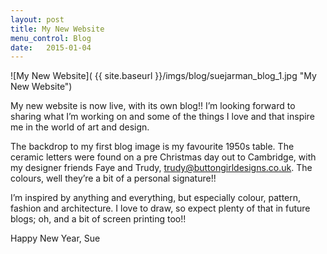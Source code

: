 ```yaml
---
layout: post
title: My New Website
menu_control: Blog
date:   2015-01-04
---
```


![My New Website]( {{ site.baseurl }}/imgs/blog/suejarman_blog_1.jpg "My New Website")

My new website is now live, with its own blog!! I’m looking
forward to sharing what I’m working on and some of the
things I love and that inspire me in the world of art and
design.

The backdrop to my first blog image is my favourite 1950s
table. The ceramic letters were found on a pre Christmas
day out to Cambridge, with my designer friends Faye and
Trudy, trudy@buttongirldesigns.co.uk. The colours, well
they’re a bit of a personal signature!!

I’m inspired by anything and everything, but especially
colour, pattern, fashion and architecture. I love to draw,
so expect plenty of that in future blogs; oh, and a bit of
screen printing too!!

Happy New Year, Sue 
